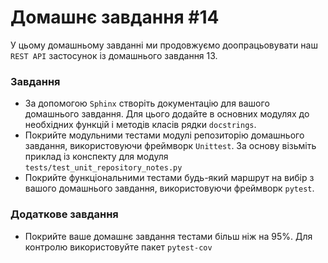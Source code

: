 # Домашнє завдання #14
У цьому домашньому завданні ми продовжуємо доопрацьовувати наш `REST API` застосунок із домашнього завдання 13.

### Завдання

* За допомогою `Sphinx` створіть документацію для вашого домашнього завдання. Для цього додайте в основних модулях до необхідних функцій і методів класів рядки `docstrings`.
* Покрийте модульними тестами модулі репозиторію домашнього завдання, використовуючи фреймворк `Unittest`. За основу візьміть приклад із конспекту для модуля `tests/test_unit_repository_notes.py`
* Покрийте функціональними тестами будь-який маршрут на вибір з вашого домашнього завдання, використовуючи фреймворк `pytest`.

### Додаткове завдання

* Покрийте ваше домашнє завдання тестами більш ніж на 95%. Для контролю використовуйте пакет `pytest-cov`
